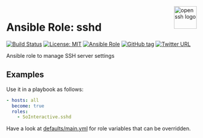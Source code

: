 <a href="https://www.openssh.com/">
    <img src="https://upload.wikimedia.org/wikipedia/en/6/65/OpenSSH_logo.png" alt="openssh logo" title="openssh" align="right" height="60" />
</a>

Ansible Role: sshd
==================

[![Build Status](https://travis-ci.org/SoInteractive/ansible-sshd.svg?branch=master)](https://travis-ci.org/SoInteractive/ansible-sshd)  [![License: MIT](https://img.shields.io/badge/license-MIT%20License-brightgreen.svg)](https://opensource.org/licenses/MIT) [![Ansible Role](https://img.shields.io/badge/ansible%20role-SoInteractive.sshd-blue.svg)](https://galaxy.ansible.com/SoInteractive/sshd/) [![GitHub tag](https://img.shields.io/github/tag/sointeractive/ansible-sshd.svg)](https://github.com/SoInteractive/ansible-sshd/tags) [![Twitter URL](https://img.shields.io/twitter/follow/sointeractive.svg?style=social&label=Follow%20%40SoInteractive)](https://twitter.com/sointeractive)

Ansible role to manage SSH server settings

Examples
--------

Use it in a playbook as follows:
```yaml
- hosts: all
  become: true
  roles:
    - SoInteractive.sshd
```

Have a look at [defaults/main.yml](defaults/main.yml) for role variables that can be overridden.
